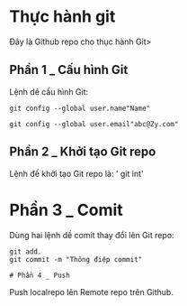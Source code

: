 # Thực hành git
Đây là Github repo cho thục hành Git>

## Phần 1 _ Cấu hình Git

Lệnh dê cấu hình Git:

```
git config --global user.name"Name"

git config --global user.email"abc@Zy.com"
```

## Phần 2 _ Khởi tạo Git repo

Lệnh đề khởi tạo Git repo là: ' git int'

# Phần 3 _ Comit

Dùng hai lệnh dề comit thay đổi lên Git repo:

```
git add.
git commit -m "Thông điệp commit"

# Phần 4 _ Push

```
Push localrepo lên Remote repo trên Github.
